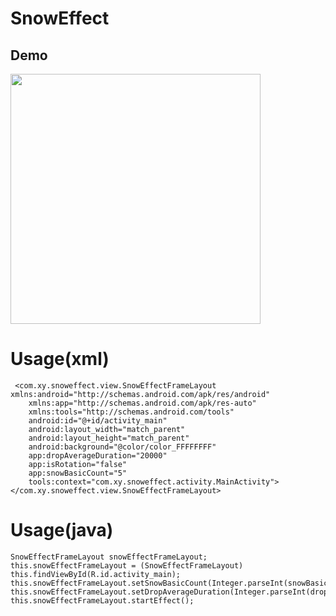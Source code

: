 # SnowEffect

## Demo
<img src="https://github.com/xavier0507/SnowEffect/blob/master/gif/params_and_rotation.gif" height="400">

# Usage(xml)
```
 <com.xy.snoweffect.view.SnowEffectFrameLayout xmlns:android="http://schemas.android.com/apk/res/android"
    xmlns:app="http://schemas.android.com/apk/res-auto"
    xmlns:tools="http://schemas.android.com/tools"
    android:id="@+id/activity_main"
    android:layout_width="match_parent"
    android:layout_height="match_parent"
    android:background="@color/color_FFFFFFFF"
    app:dropAverageDuration="20000"
    app:isRotation="false"
    app:snowBasicCount="5"
    tools:context="com.xy.snoweffect.activity.MainActivity">
</com.xy.snoweffect.view.SnowEffectFrameLayout>
```

# Usage(java)
```
SnowEffectFrameLayout snowEffectFrameLayout;
this.snowEffectFrameLayout = (SnowEffectFrameLayout) this.findViewById(R.id.activity_main);
this.snowEffectFrameLayout.setSnowBasicCount(Integer.parseInt(snowBasicCount));
this.snowEffectFrameLayout.setDropAverageDuration(Integer.parseInt(dropDuration));
this.snowEffectFrameLayout.startEffect();
```
